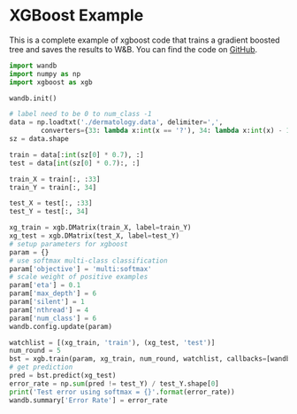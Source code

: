 # XGBoost Example

This is a complete example of xgboost code that trains a gradient boosted tree and saves the results to W&B. You can find the code on [GitHub](https://github.com/wandb/examples/blob/master/xgboost-dermatology/train.py).

```python
import wandb
import numpy as np
import xgboost as xgb

wandb.init()

# label need to be 0 to num_class -1
data = np.loadtxt('./dermatology.data', delimiter=',',
        converters={33: lambda x:int(x == '?'), 34: lambda x:int(x) - 1})
sz = data.shape

train = data[:int(sz[0] * 0.7), :]
test = data[int(sz[0] * 0.7):, :]

train_X = train[:, :33]
train_Y = train[:, 34]

test_X = test[:, :33]
test_Y = test[:, 34]

xg_train = xgb.DMatrix(train_X, label=train_Y)
xg_test = xgb.DMatrix(test_X, label=test_Y)
# setup parameters for xgboost
param = {}
# use softmax multi-class classification
param['objective'] = 'multi:softmax'
# scale weight of positive examples
param['eta'] = 0.1
param['max_depth'] = 6
param['silent'] = 1
param['nthread'] = 4
param['num_class'] = 6
wandb.config.update(param)

watchlist = [(xg_train, 'train'), (xg_test, 'test')]
num_round = 5
bst = xgb.train(param, xg_train, num_round, watchlist, callbacks=[wandb.xgboost.wandb_callback()])
# get prediction
pred = bst.predict(xg_test)
error_rate = np.sum(pred != test_Y) / test_Y.shape[0]
print('Test error using softmax = {}'.format(error_rate))
wandb.summary['Error Rate'] = error_rate
```

